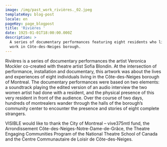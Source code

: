 ```yaml
---
image: /img/past_work_rivières._02.jpeg
templateKey: blog-post
locale: en
pageKey: page_blogpost
title: 'Rivières '
date: 1925-01-01T18:00:00.000Z
description: >
  A series of documentary performances featuring eight residents who live and
  work in Côte-des-Neiges borough.
---
```

Rivières is a series of documentary performances the artist Veronica Mockler co-created with theatre artist Sofia Blondin. At the intersection of performance, installation and documentary, this artwork was about the lives and experiences of eight individuals living in the Côte-des-Neiges borough of Montreal. The documentary performances were based on two elements: a soundtrack playing the edited version of an audio interview the two women artist had done with a resident, and the physical presence of this very resident in front of the audience. Over the course of two days, hundreds of montrealers wander through the halls of the borough’s community center to encounter the presence and stories of eight complete strangers. 

VISIBLE would like to thank the City of Montreal – vive375mtl fund, the Arrondissement Côte-des-Neiges-Notre-Dame-de-Grâce, the Theatre Engaging Communities Program of the National Theatre School of Canada and the Centre Communautaire de Loisir de Côte-des-Neiges.
